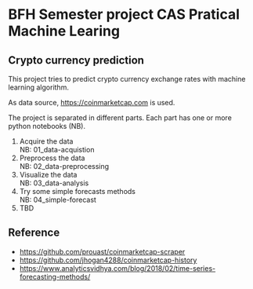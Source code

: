 # BFH Semester project CAS Pratical Machine Learing

## Crypto currency prediction

This project tries to predict crypto currency exchange rates with machine
learning algorithm.

As data source, https://coinmarketcap.com is used.

The project is separated in different parts. Each part has one or more python
notebooks (NB).

1. Acquire the data<br/>
    NB: 01_data-acquistion
2. Preprocess the data<br/>
    NB: 02_data-preprocessing
3. Visualize the data<br/>
    NB: 03_data-analysis
4. Try some simple forecasts methods<br/>
    NB: 04_simple-forecast
5. TBD

## Reference

* https://github.com/prouast/coinmarketcap-scraper
* https://github.com/jhogan4288/coinmarketcap-history
* https://www.analyticsvidhya.com/blog/2018/02/time-series-forecasting-methods/
